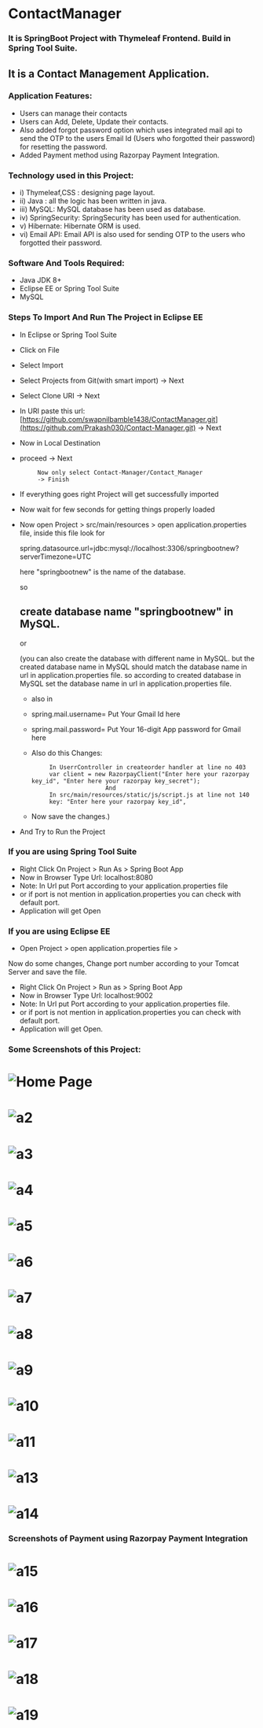 # ContactManager 
### It is SpringBoot Project with Thymeleaf Frontend. Build in Spring Tool Suite.
## It is a Contact Management Application. 

### Application Features:
- Users can manage their contacts
- Users can Add, Delete, Update their contacts.
- Also added forgot password option which uses integrated mail api to send the OTP to the users Email Id (Users who forgotted their password) for resetting the password.
- Added Payment method using Razorpay Payment Integration.

### Technology used in this Project: 
- i) Thymeleaf,CSS : designing page layout. 
- ii) Java : all the logic has been written in java. 
- iii) MySQL: MySQL database has been used as database.
- iv) SpringSecurity: SpringSecurity has been used for authentication.
- v) Hibernate: Hibernate ORM is used.
- vi) Email API: Email API is also used for sending OTP to the users who forgotted their password.


### Software And Tools Required:
- Java JDK 8+ 
- Eclipse EE or Spring Tool Suite
- MySQL

### Steps To Import And Run The Project in Eclipse EE
- In Eclipse or Spring Tool Suite
- Click on File
- Select Import
- Select Projects from Git(with smart import) -> Next
- Select Clone URI -> Next
- In URI paste this url: [https://github.com/swapnilbamble1438/ContactManager.git](https://github.com/Prakash030/Contact-Manager.git)
  -> Next
-  Now in Local Destination

-  proceed -> Next

            Now only select Contact-Manager/Contact_Manager
            -> Finish
   
-  If everything goes right Project will get successfully imported
-  Now wait for few seconds for getting things properly loaded

-  Now open Project > src/main/resources > open application.properties file,
   inside this file look for
   
   spring.datasource.url=jdbc:mysql://localhost:3306/springbootnew?serverTimezone=UTC

   here "springbootnew" is the name of the database.
   
     so

   ## create database name "springbootnew" in MySQL.

    or

   (you can also create the database with different name in MySQL. but the created database
   name in MySQL should match the database name in url in application.properties file.
   so according to created database in MySQL set the database name in url in 
   application.properties 
   file.
   - also in
   - spring.mail.username= Put Your Gmail Id here
   - spring.mail.password= Put Your 16-digit App password for Gmail here
 
   - Also do this Changes:

              In UserrController in createorder handler at line no 403
              var client = new RazorpayClient("Enter here your razorpay key_id", "Enter here your razorpay key_secret");
                              And
              In src/main/resources/static/js/script.js at line not 140
              key: "Enter here your razorpay key_id", 
             
     
   - Now save the changes.)
  - And Try to Run the Project

  ### If you are using Spring Tool Suite 
 -  Right Click On Project > Run As > Spring Boot App 
 -  Now in Browser Type Url: localhost:8080
 -  Note: In Url put Port according to your application.properties file
 -  or if port is not mention in application.properties you can check with default port.
 -  Application will get Open
   
 ### If you are using Eclipse EE
 - Open Project > open application.properties file >
 
  Now do some changes, Change port number according to your Tomcat Server
  and save the file. 
  
 - Right Click On Project > Run as > Spring Boot App
 - Now in Browser Type Url: localhost:9002
-  Note: In Url put Port according to your application.properties file.
-  or if port is not mention in application.properties you can check with default port.
 -  Application will get Open.

### Some Screenshots of this Project:
![Home Page](a1.png)
==================================================================================================================================================================
![a2](a2.png)
==================================================================================================================================================================
![a3](a3.png)
==================================================================================================================================================================
![a4](a4.png)
==================================================================================================================================================================
![a5](a5.png)
==================================================================================================================================================================
![a6](a6.png)
==================================================================================================================================================================
![a7](a7.png)
==================================================================================================================================================================
![a8](a8.png)
==================================================================================================================================================================
![a9](a9.png)
==================================================================================================================================================================
![a10](a10.png)
==================================================================================================================================================================
![a11](a11.png)
==================================================================================================================================================================
![a13](a13.png)
==================================================================================================================================================================
![a14](a14.png)
==================================================================================================================================================================

### Screenshots of Payment using Razorpay Payment Integration 
![a15](a15.png)
==================================================================================================================================================================
![a16](a16.png)
==================================================================================================================================================================
![a17](a17.png)
==================================================================================================================================================================
![a18](a18.png)
==================================================================================================================================================================
![a19](a19.png)
==================================================================================================================================================================



